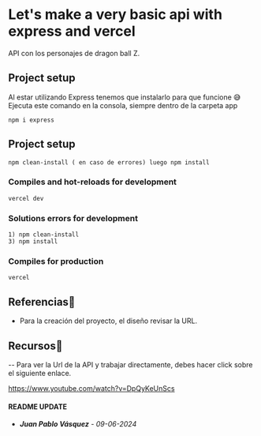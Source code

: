 # Let's make a very basic api with express and vercel
API con los personajes de dragon ball Z.

## Project setup
Al estar utilizando Express tenemos que instalarlo para que funcione 😅
Ejecuta este comando en la consola, siempre dentro de la carpeta app
```
npm i express
```
## Project setup
```
npm clean-install ( en caso de errores) luego npm install
```
### Compiles and hot-reloads for development
```
vercel dev
```
### Solutions errors for development
```
1) npm clean-install
3) npm install
```
### Compiles for production
```
vercel
```

## Referencias🦺
- Para la creación del proyecto, el diseño revisar la URL.

## Recursos🎁
-- Para ver la Url de la API y trabajar directamente, debes hacer click sobre el siguiente enlace. 

https://www.youtube.com/watch?v=DpQyKeUnScs 

#### README UPDATE
* ***Juan Pablo Vásquez*** - *09-06-2024*
